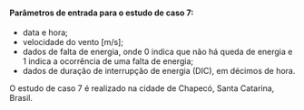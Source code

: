 #### Parâmetros de entrada para o estudo de caso 7:
- data e hora;
- velocidade do vento [m/s];
- dados de falta de energia, onde 0 indica que não há queda de energia e 1 indica a ocorrência de uma falta de energia;
- dados de duração de interrupção de energia (DIC), em décimos de hora.

O estudo de caso 7 é realizado na cidade de Chapecó, Santa Catarina, Brasil.
